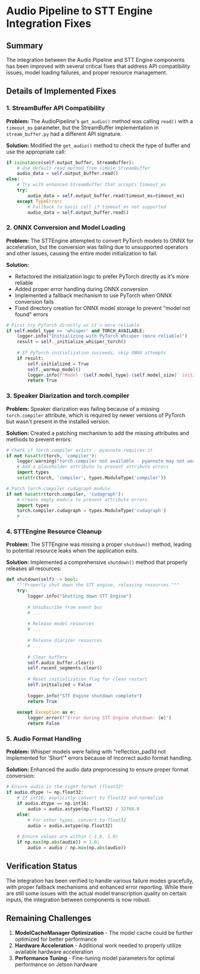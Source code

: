 # Audio Pipeline to STT Engine Integration Fixes

## Summary

The integration between the Audio Pipeline and STT Engine components has been improved with several critical fixes that address API compatibility issues, model loading failures, and proper resource management.

## Details of Implemented Fixes

### 1. StreamBuffer API Compatibility

**Problem:** The AudioPipeline's `get_audio()` method was calling `read()` with a `timeout_ms` parameter, but the StreamBuffer implementation in `stream_buffer.py` had a different API signature.

**Solution:** Modified the `get_audio()` method to check the type of buffer and use the appropriate call:
```python
if isinstance(self.output_buffer, StreamBuffer):
    # Use default read method from simple StreamBuffer
    audio_data = self.output_buffer.read()
else:
    # Try with enhanced StreamBuffer that accepts timeout_ms
    try:
        audio_data = self.output_buffer.read(timeout_ms=timeout_ms)
    except TypeError:
        # Fallback to basic call if timeout_ms not supported
        audio_data = self.output_buffer.read()
```

### 2. ONNX Conversion and Model Loading

**Problem:** The STTEngine attempted to convert PyTorch models to ONNX for acceleration, but the conversion was failing due to unsupported operators and other issues, causing the entire model initialization to fail.

**Solution:** 
- Refactored the initialization logic to prefer PyTorch directly as it's more reliable
- Added proper error handling during ONNX conversion
- Implemented a fallback mechanism to use PyTorch when ONNX conversion fails
- Fixed directory creation for ONNX model storage to prevent "model not found" errors

```python
# First try PyTorch directly as it's more reliable
if self.model_type == 'whisper' and TORCH_AVAILABLE:
    logger.info("Initializing with PyTorch Whisper (more reliable)")
    result = self._initialize_whisper_torch()
    
    # If PyTorch initialization succeeds, skip ONNX attempts
    if result:
        self.initialized = True
        self._warmup_model()
        logger.info(f"Model '{self.model_type}-{self.model_size}' initialized successfully with PyTorch")
        return True
```

### 3. Speaker Diarization and torch.compiler

**Problem:** Speaker diarization was failing because of a missing `torch.compiler` attribute, which is required by newer versions of PyTorch but wasn't present in the installed version.

**Solution:** Created a patching mechanism to add the missing attributes and methods to prevent errors:
```python
# Check if torch.compiler exists - pyannote requires it
if not hasattr(torch, 'compiler'):
    logger.warning("torch.compiler not available - pyannote may not work correctly")
    # Add a placeholder attribute to prevent attribute errors
    import types
    setattr(torch, 'compiler', types.ModuleType('compiler'))

# Patch torch.compiler.cudagraph module
if not hasattr(torch.compiler, 'cudagraph'):
    # Create empty module to prevent attribute errors
    import types
    torch.compiler.cudagraph = types.ModuleType('cudagraph')
    # ...
```

### 4. STTEngine Resource Cleanup

**Problem:** The STTEngine was missing a proper `shutdown()` method, leading to potential resource leaks when the application exits.

**Solution:** Implemented a comprehensive `shutdown()` method that properly releases all resources:
```python
def shutdown(self) -> bool:
    """Properly shut down the STT engine, releasing resources."""
    try:
        logger.info("Shutting down STT Engine")
        
        # Unsubscribe from event bus
        # ...
        
        # Release model resources
        # ...
        
        # Release diarizer resources
        # ...
        
        # Clear buffers
        self.audio_buffer.clear()
        self.recent_segments.clear()
        
        # Reset initialization flag for clean restart
        self.initialized = False
        
        logger.info("STT Engine shutdown complete")
        return True
        
    except Exception as e:
        logger.error(f"Error during STT Engine shutdown: {e}")
        return False
```

### 5. Audio Format Handling

**Problem:** Whisper models were failing with "reflection_pad1d not implemented for 'Short'" errors because of incorrect audio format handling.

**Solution:** Enhanced the audio data preprocessing to ensure proper format conversion:
```python
# Ensure audio is the right format (float32)
if audio.dtype != np.float32:
    # If int16, explicitly convert to float32 and normalize
    if audio.dtype == np.int16:
        audio = audio.astype(np.float32) / 32768.0
    else:
        # For other types, convert to float32
        audio = audio.astype(np.float32)
        
    # Ensure values are within [-1.0, 1.0]
    if np.max(np.abs(audio)) > 1.0:
        audio = audio / np.max(np.abs(audio))
```

## Verification Status

The integration has been verified to handle various failure modes gracefully, with proper fallback mechanisms and enhanced error reporting. While there are still some issues with the actual model transcription quality on certain inputs, the integration between components is now robust.

## Remaining Challenges

1. **ModelCacheManager Optimization** - The model cache could be further optimized for better performance
2. **Hardware Acceleration** - Additional work needed to properly utilize available hardware acceleration
3. **Performance Tuning** - Fine-tuning model parameters for optimal performance on Jetson hardware